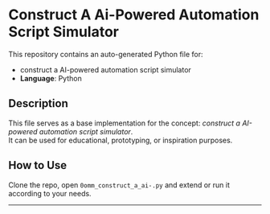 # Construct A Ai-Powered Automation Script Simulator

This repository contains an auto-generated Python file for:

- construct a AI-powered automation script simulator
- **Language**: Python

## Description

This file serves as a base implementation for the concept: *construct a AI-powered automation script simulator*.  
It can be used for educational, prototyping, or inspiration purposes.

## How to Use

Clone the repo, open `0omm_construct_a_ai-.py` and extend or run it according to your needs.

---



